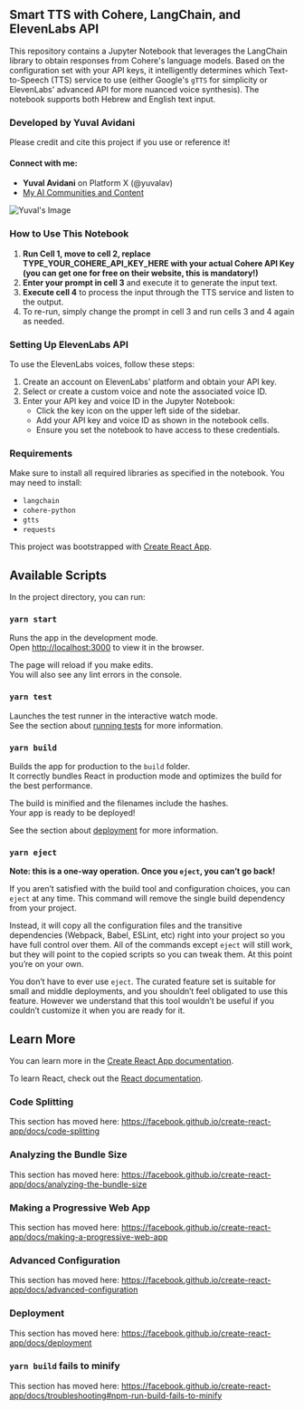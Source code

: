## Smart TTS with Cohere, LangChain, and ElevenLabs API

This repository contains a Jupyter Notebook that leverages the LangChain library to obtain responses from Cohere's language models. Based on the configuration set with your API keys, it intelligently determines which Text-to-Speech (TTS) service to use (either Google's `gTTS` for simplicity or ElevenLabs' advanced API for more nuanced voice synthesis). The notebook supports both Hebrew and English text input.

### Developed by Yuval Avidani
Please credit and cite this project if you use or reference it!

#### Connect with me:
- **Yuval Avidani** on Platform X (@yuvalav)
- [My AI Communities and Content](https://linktr.ee/yuvai)

![Yuval's Image](https://s3-prod-ue1-images.s3.amazonaws.com/image_studio/generated/bee1043327044956920a08330536a2fe.webp?AWSAccessKeyId=AKIAQDJRGGOPGCRKJ35P&Signature=z%2Byo%2BR8Rwo0L%2BHWi08wVeDk5etI%3D&Expires=1800919805)

### How to Use This Notebook
1. **Run Cell 1, move to cell 2, replace TYPE_YOUR_COHERE_API_KEY_HERE with your actual Cohere API Key (you can get one for free on their website, this is mandatory!)**
2. **Enter your prompt in cell 3** and execute it to generate the input text.
3. **Execute cell 4** to process the input through the TTS service and listen to the output.
4. To re-run, simply change the prompt in cell 3 and run cells 3 and 4 again as needed.

### Setting Up ElevenLabs API
To use the ElevenLabs voices, follow these steps:
1. Create an account on ElevenLabs' platform and obtain your API key.
2. Select or create a custom voice and note the associated voice ID.
3. Enter your API key and voice ID in the Jupyter Notebook:
   - Click the key icon on the upper left side of the sidebar.
   - Add your API key and voice ID as shown in the notebook cells.
   - Ensure you set the notebook to have access to these credentials.

### Requirements
Make sure to install all required libraries as specified in the notebook. You may need to install:
- `langchain`
- `cohere-python`
- `gtts`
- `requests`

This project was bootstrapped with [Create React App](https://github.com/facebook/create-react-app).

## Available Scripts

In the project directory, you can run:

### `yarn start`

Runs the app in the development mode.<br />
Open [http://localhost:3000](http://localhost:3000) to view it in the browser.

The page will reload if you make edits.<br />
You will also see any lint errors in the console.

### `yarn test`

Launches the test runner in the interactive watch mode.<br />
See the section about [running tests](https://facebook.github.io/create-react-app/docs/running-tests) for more information.

### `yarn build`

Builds the app for production to the `build` folder.<br />
It correctly bundles React in production mode and optimizes the build for the best performance.

The build is minified and the filenames include the hashes.<br />
Your app is ready to be deployed!

See the section about [deployment](https://facebook.github.io/create-react-app/docs/deployment) for more information.

### `yarn eject`

**Note: this is a one-way operation. Once you `eject`, you can’t go back!**

If you aren’t satisfied with the build tool and configuration choices, you can `eject` at any time. This command will remove the single build dependency from your project.

Instead, it will copy all the configuration files and the transitive dependencies (Webpack, Babel, ESLint, etc) right into your project so you have full control over them. All of the commands except `eject` will still work, but they will point to the copied scripts so you can tweak them. At this point you’re on your own.

You don’t have to ever use `eject`. The curated feature set is suitable for small and middle deployments, and you shouldn’t feel obligated to use this feature. However we understand that this tool wouldn’t be useful if you couldn’t customize it when you are ready for it.

## Learn More

You can learn more in the [Create React App documentation](https://facebook.github.io/create-react-app/docs/getting-started).

To learn React, check out the [React documentation](https://reactjs.org/).

### Code Splitting

This section has moved here: https://facebook.github.io/create-react-app/docs/code-splitting

### Analyzing the Bundle Size

This section has moved here: https://facebook.github.io/create-react-app/docs/analyzing-the-bundle-size

### Making a Progressive Web App

This section has moved here: https://facebook.github.io/create-react-app/docs/making-a-progressive-web-app

### Advanced Configuration

This section has moved here: https://facebook.github.io/create-react-app/docs/advanced-configuration

### Deployment

This section has moved here: https://facebook.github.io/create-react-app/docs/deployment

### `yarn build` fails to minify

This section has moved here: https://facebook.github.io/create-react-app/docs/troubleshooting#npm-run-build-fails-to-minify
